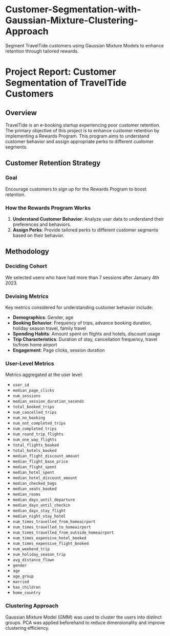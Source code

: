 # Customer-Segmentation-with-Gaussian-Mixture-Clustering-Approach
Segment TravelTide customers using Gaussian Mixture Models to enhance retention through tailored rewards.

# Project Report: Customer Segmentation of TravelTide Customers

## Overview

TravelTide is an e-booking startup experiencing poor customer retention. The primary objective of this project is to enhance customer retention by implementing a Rewards Program. This program aims to understand customer behavior and assign appropriate perks to different customer segments.

## Customer Retention Strategy

### Goal
Encourage customers to sign up for the Rewards Program to boost retention.

### How the Rewards Program Works
1. **Understand Customer Behavior**: Analyze user data to understand their preferences and behaviors.
2. **Assign Perks**: Provide tailored perks to different customer segments based on their behavior.

## Methodology

### Deciding Cohort
We selected users who have had more than 7 sessions after January 4th 2023.


### Devising Metrics
Key metrics considered for understanding customer behavior include:
- **Demographics**: Gender, age
- **Booking Behavior**: Frequency of trips, advance booking duration, holiday season travel, family travel
- **Spending Habits**: Amount spent on flights and hotels, discount usage
- **Trip Characteristics**: Duration of stay, cancellation frequency, travel to/from home airport
- **Engagement**: Page clicks, session duration

### User-Level Metrics
Metrics aggregated at the user level:
- `user_id`
- `median_page_clicks`
- `num_sessions`
- `median_session_duration_seconds`
- `total_booked_trips`
- `num_cancelled_trips`
- `num_no_booking`
- `num_not_completed_trips`
- `num_completed_trips`
- `num_round_trip_flights`
- `num_one_way_flights`
- `total_flights_booked`
- `total_hotels_booked`
- `median_flight_discount_amount`
- `median_flight_base_price`
- `median_flight_spent`
- `median_hotel_spent`
- `median_hotel_discount_amount`
- `median_checked_bags`
- `median_seats_booked`
- `median_rooms`
- `median_days_until_departure`
- `median_days_until_checkin`
- `median_days_stay_flight`
- `median_night_stay_hotel`
- `num_times_travelled_from_homeairport`
- `num_times_travelled_to_homeairport`
- `num_times_travelled_from_outside_homeairport`
- `num_times_expensive_hotel_booked`
- `num_times_expensive_flight_booked`
- `num_weekend_trip`
- `num_holiday_season_trip`
- `avg_distance_flown`
- `gender`
- `age`
- `age_group`
- `married`
- `has_children`
- `home_country`

### Clustering Approach
Gaussian Mixture Model (GMM) was used to cluster the users into distinct groups. PCA was applied beforehand to reduce dimensionality and improve clustering efficiency.



